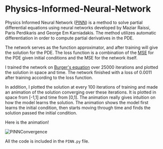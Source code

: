 # Physics-Informed-Neural-Network

Physics Informed Neural Network ([PINN](https://en.wikipedia.org/wiki/Physics-informed_neural_networks)) is a method to solve partial differential equations using neural networks developed by Maziar Raissi, Paris Perdikaris and George Em Karniadakis.  The method utilizes automatic differentiation in order to compute partial derivatives in the PDE.

The network serves as the function approximator, and after training will give the solution for the PDE.  The loss function is a combination of the [MSE](https://en.wikipedia.org/wiki/Mean_squared_error) for the PDE given initial conditions and the MSE for the network itself.

I trained the network on [Burger's equation](https://en.wikipedia.org/wiki/Burgers%27_equation) over 25000 iterations and plotted the solution in space and time.  The network finished with a loss of 0.0011 after training according to the loss function.

In addition, I plotted the solution at every 100 iterations of training and made an animation of the solution converging over these iterations.  It is plotted in space from [-1,1] and time from [0,1].  The animation really gives intuition on how the model learns the solution.  The animation shows the model first learns the initial condition, then starts moving through time and finds the solution passed the initial condition.

Here is the animation!

![PINNConvergence](https://user-images.githubusercontent.com/67863882/164291260-53e2b874-b626-454c-94bd-14d58dbed7ae.gif)

All the code is included in the ```PINN.py``` file.
